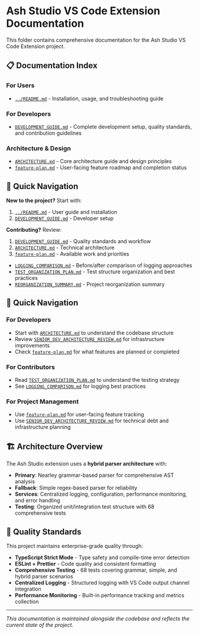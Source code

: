 # Ash Studio VS Code Extension Documentation

This folder contains comprehensive documentation for the Ash Studio VS Code Extension project.

## 📋 Documentation Index

### **For Users**

- [`../README.md`](../README.md) - Installation, usage, and troubleshooting guide

### **For Developers**

- [`DEVELOPMENT_GUIDE.md`](./DEVELOPMENT_GUIDE.md) - Complete development setup, quality standards,
  and contribution guidelines

### **Architecture & Design**

- [`ARCHITECTURE.md`](./ARCHITECTURE.md) - Core architecture guide and design principles
- [`feature-plan.md`](./feature-plan.md) - User-facing feature roadmap and completion status

## 🚀 Quick Navigation

**New to the project?** Start with:

1. [`../README.md`](../README.md) - User guide and installation
2. [`DEVELOPMENT_GUIDE.md`](./DEVELOPMENT_GUIDE.md) - Developer setup

**Contributing?** Review:

1. [`DEVELOPMENT_GUIDE.md`](./DEVELOPMENT_GUIDE.md) - Quality standards and workflow
2. [`ARCHITECTURE.md`](./ARCHITECTURE.md) - Technical architecture
3. [`feature-plan.md`](./feature-plan.md) - Available work and priorities

- [`LOGGING_COMPARISON.md`](./LOGGING_COMPARISON.md) - Before/after comparison of logging approaches
- [`TEST_ORGANIZATION_PLAN.md`](./TEST_ORGANIZATION_PLAN.md) - Test structure organization and best
  practices
- [`REORGANIZATION_SUMMARY.md`](./REORGANIZATION_SUMMARY.md) - Project reorganization summary

## 🎯 Quick Navigation

### **For Developers**

- Start with [`ARCHITECTURE.md`](./ARCHITECTURE.md) to understand the codebase structure
- Review [`SENIOR_DEV_ARCHITECTURE_REVIEW.md`](./SENIOR_DEV_ARCHITECTURE_REVIEW.md) for
  infrastructure improvements
- Check [`feature-plan.md`](./feature-plan.md) for what features are planned or completed

### **For Contributors**

- Read [`TEST_ORGANIZATION_PLAN.md`](./TEST_ORGANIZATION_PLAN.md) to understand the testing strategy
- See [`LOGGING_COMPARISON.md`](./LOGGING_COMPARISON.md) for logging best practices

### **For Project Management**

- Use [`feature-plan.md`](./feature-plan.md) for user-facing feature tracking
- Use [`SENIOR_DEV_ARCHITECTURE_REVIEW.md`](./SENIOR_DEV_ARCHITECTURE_REVIEW.md) for technical debt
  and infrastructure planning

## 🏗️ Architecture Overview

The Ash Studio extension uses a **hybrid parser architecture** with:

- **Primary**: Nearley grammar-based parser for comprehensive AST analysis
- **Fallback**: Simple regex-based parser for reliability
- **Services**: Centralized logging, configuration, performance monitoring, and error handling
- **Testing**: Organized unit/integration test structure with 68 comprehensive tests

## 🚀 Quality Standards

This project maintains enterprise-grade quality through:

- **TypeScript Strict Mode** - Type safety and compile-time error detection
- **ESLint + Prettier** - Code quality and consistent formatting
- **Comprehensive Testing** - 68 tests covering grammar, simple, and hybrid parser scenarios
- **Centralized Logging** - Structured logging with VS Code output channel integration
- **Performance Monitoring** - Built-in performance tracking and metrics collection

---

_This documentation is maintained alongside the codebase and reflects the current state of the
project._
